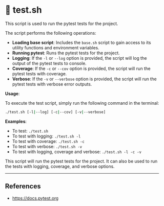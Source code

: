# 🧪 test.sh

This script is used to run the pytest tests for the project.

The script performs the following operations:

- **Loading base script**: Includes the `base.sh` script to gain access to its utility functions and environment variables.
- **Running pytest**: Runs the pytest tests for the project.
- **Logging**: If the `-l` or `--log` option is provided, the script will log the output of the pytest tests to console.
- **Coverage**: If the `-c` or `--cov` option is provided, the script will run the pytest tests with coverage.
- **Verbose**: If the `-v` or `--verbose` option is provided, the script will run the pytest tests with verbose error outputs.

**Usage**:

To execute the test script, simply run the following command in the terminal:

```sh
./test.sh [-l|--log] [-c|--cov] [-v|--verbose]
```

**Examples**:

- To test: `./test.sh`
- To test with logging: `./test.sh -l`
- To test with coverage: `./test.sh -c`
- To test with verbose: `./test.sh -v`
- To test with logging, coverage and verbose: `./test.sh -l -c -v`

This script will run the pytest tests for the project. It can also be used to run the tests with logging, coverage, and verbose options.

---

## References

- <https://docs.pytest.org>
